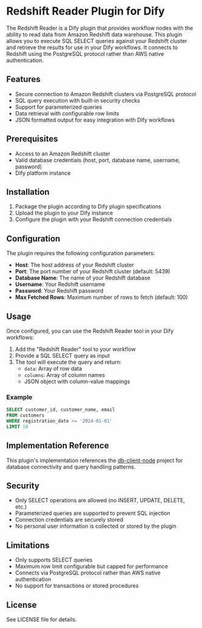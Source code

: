 # Redshift Reader Plugin for Dify

The Redshift Reader is a Dify plugin that provides workflow nodes with the ability to read data from Amazon Redshift data warehouse. This plugin allows you to execute SQL SELECT queries against your Redshift cluster and retrieve the results for use in your Dify workflows. It connects to Redshift using the PostgreSQL protocol rather than AWS native authentication.

## Features

- Secure connection to Amazon Redshift clusters via PostgreSQL protocol
- SQL query execution with built-in security checks
- Support for parameterized queries
- Data retrieval with configurable row limits
- JSON formatted output for easy integration with Dify workflows

## Prerequisites

- Access to an Amazon Redshift cluster
- Valid database credentials (host, port, database name, username, password)
- Dify platform instance

## Installation

1. Package the plugin according to Dify plugin specifications
2. Upload the plugin to your Dify instance
3. Configure the plugin with your Redshift connection credentials

## Configuration

The plugin requires the following configuration parameters:

- **Host**: The host address of your Redshift cluster
- **Port**: The port number of your Redshift cluster (default: 5439)
- **Database Name**: The name of your Redshift database
- **Username**: Your Redshift username
- **Password**: Your Redshift password
- **Max Fetched Rows**: Maximum number of rows to fetch (default: 100)

## Usage

Once configured, you can use the Redshift Reader tool in your Dify workflows:

1. Add the "Redshift Reader" tool to your workflow
2. Provide a SQL SELECT query as input
3. The tool will execute the query and return:
   - `data`: Array of row data
   - `columns`: Array of column names
   - JSON object with column-value mappings

### Example

```sql
SELECT customer_id, customer_name, email 
FROM customers 
WHERE registration_date >= '2024-01-01'
LIMIT 10
```

## Implementation Reference

This plugin's implementation references the [db-client-node](https://github.com/spance/db-client-node) project for database connectivity and query handling patterns.

## Security

- Only SELECT operations are allowed (no INSERT, UPDATE, DELETE, etc.)
- Parameterized queries are supported to prevent SQL injection
- Connection credentials are securely stored
- No personal user information is collected or stored by the plugin

## Limitations

- Only supports SELECT queries
- Maximum row limit configurable but capped for performance
- Connects via PostgreSQL protocol rather than AWS native authentication
- No support for transactions or stored procedures

## License

See LICENSE file for details.
